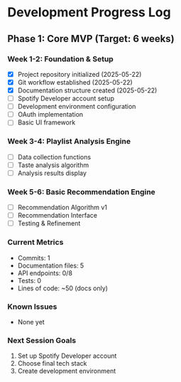 # Development Progress Log

## Phase 1: Core MVP (Target: 6 weeks)

### Week 1-2: Foundation & Setup
- [x] Project repository initialized (2025-05-22)
- [x] Git workflow established (2025-05-22)
- [x] Documentation structure created (2025-05-22)
- [ ] Spotify Developer account setup
- [ ] Development environment configuration
- [ ] OAuth implementation
- [ ] Basic UI framework

### Week 3-4: Playlist Analysis Engine
- [ ] Data collection functions
- [ ] Taste analysis algorithm
- [ ] Analysis results display

### Week 5-6: Basic Recommendation Engine
- [ ] Recommendation Algorithm v1
- [ ] Recommendation Interface
- [ ] Testing & Refinement

### Current Metrics
- Commits: 1
- Documentation files: 5
- API endpoints: 0/8
- Tests: 0
- Lines of code: ~50 (docs only)

### Known Issues
- None yet

### Next Session Goals
1. Set up Spotify Developer account
2. Choose final tech stack
3. Create development environment